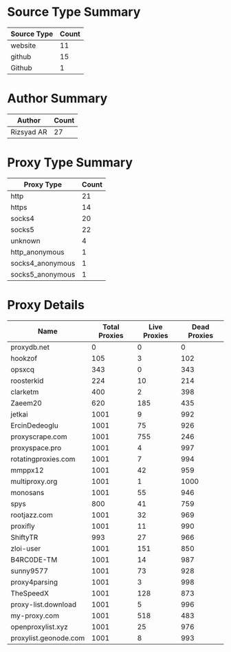 # Source Type Summary

| Source Type | Count |
|-------------|-------|
| website | 11 |
| github | 15 |
| Github | 1 |


# Author Summary

| Author | Count |
|--------|-------|
| Rizsyad AR | 27 |


# Proxy Type Summary

| Proxy Type | Count |
|------------|-------|
| http | 21 |
| https | 14 |
| socks4 | 20 |
| socks5 | 22 |
| unknown | 4 |
| http_anonymous | 1 |
| socks4_anonymous | 1 |
| socks5_anonymous | 1 |


# Proxy Details

| Name | Total Proxies | Live Proxies | Dead Proxies |
|------|---------------|--------------|---------------|
| proxydb.net | 0 | 0 | 0 |
| hookzof | 105 | 3 | 102 |
| opsxcq | 343 | 0 | 343 |
| roosterkid | 224 | 10 | 214 |
| clarketm | 400 | 2 | 398 |
| Zaeem20 | 620 | 185 | 435 |
| jetkai | 1001 | 9 | 992 |
| ErcinDedeoglu | 1001 | 75 | 926 |
| proxyscrape.com | 1001 | 755 | 246 |
| proxyspace.pro | 1001 | 4 | 997 |
| rotatingproxies.com | 1001 | 7 | 994 |
| mmppx12 | 1001 | 42 | 959 |
| multiproxy.org | 1001 | 1 | 1000 |
| monosans | 1001 | 55 | 946 |
| spys | 800 | 41 | 759 |
| rootjazz.com | 1001 | 32 | 969 |
| proxifly | 1001 | 11 | 990 |
| ShiftyTR | 993 | 27 | 966 |
| zloi-user | 1001 | 151 | 850 |
| B4RC0DE-TM | 1001 | 14 | 987 |
| sunny9577 | 1001 | 73 | 928 |
| proxy4parsing | 1001 | 3 | 998 |
| TheSpeedX | 1001 | 128 | 873 |
| proxy-list.download | 1001 | 5 | 996 |
| my-proxy.com | 1001 | 518 | 483 |
| openproxylist.xyz | 1001 | 25 | 976 |
| proxylist.geonode.com | 1001 | 8 | 993 |
